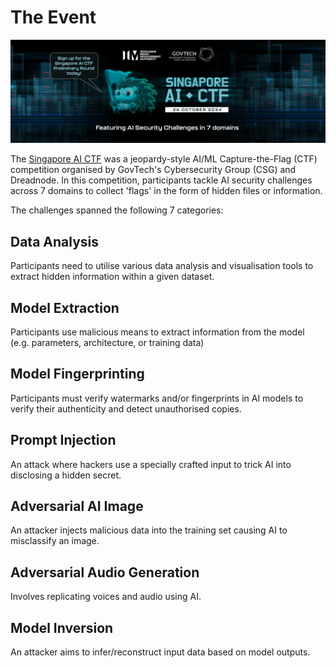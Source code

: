 # The Event

![Event Banner](intro/SG_AI_CTF_Banner_With_Graphics.png "Event Banner")

The [Singapore AI CTF](https://www.tech.gov.sg/media/events/singapore-ai-ctf-2024/) was a jeopardy-style AI/ML Capture-the-Flag (CTF) competition organised by GovTech's Cybersecurity Group (CSG) and Dreadnode. In this competition, participants tackle AI security challenges across 7 domains to collect 'flags' in the form of hidden files or information.

The challenges spanned the following 7 categories:

## Data Analysis

Participants need to utilise various data analysis and visualisation tools to extract hidden information within a given dataset.

## Model Extraction

Participants use malicious means to extract information from the model (e.g. parameters, architecture, or training data)

## Model Fingerprinting

Participants must verify watermarks and/or fingerprints in AI models to verify their authenticity and detect unauthorised copies.

## Prompt Injection

An attack where hackers use a specially crafted input to trick AI into disclosing a hidden secret.

## Adversarial AI Image

An attacker injects malicious data into the training set causing AI to misclassify an image.

## Adversarial Audio Generation

Involves replicating voices and audio using AI.

## Model Inversion

An attacker aims to infer/reconstruct input data based on model outputs.
